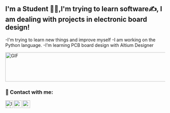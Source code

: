 

## I'm a Student 👨‍🎓,I'm trying to learn software✍, I am dealing with projects in electronic board design!
-I'm trying to learn new things and improve myself
-I am working on the Python language.
-I'm learning PCB board design with Altium Designer


<img align="center" alt="GIF" src="https://s1.gifyu.com/images/55409f8554d7fa257a.gif" width="553" height="92" />
<br />

### 📩 Contact with me: 

[<img align="left" alt="linkedin | LinkedIn" width="24px" src="https://raw.githubusercontent.com/peterthehan/peterthehan/master/assets/linkedin.svg" />][linkedin]
[<img align="left" height="24" width="24" src="https://cdn.jsdelivr.net/npm/simple-icons@v4/icons/instagram.svg" />][instagram]
[<img align="left" height="24" width="24" src="https://cdn.jsdelivr.net/npm/simple-icons@v4/icons/gmail.svg" />][gmail]



<br />

[instagram]: https://www.instagram.com/06aras   
[linkedin]: https://www.linkedin.com/in/muhammet-furkan-aras-97732324a/
[gmail]: mailto:arasfurkan82@gmail.com
<br />



